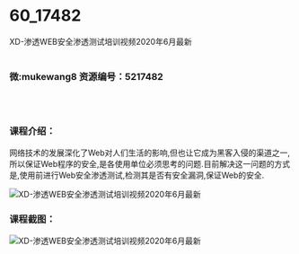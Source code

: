 # 60_17482
XD-渗透WEB安全渗透测试培训视频2020年6月最新
<br/></br>
<h3>微:mukewang8 资源编号：5217482</h3>
<br/></br>
<h3>课程介绍：</h3>
<p>网络技术的发展深化了Web对人们生活的影响,但也让它成为黑客入侵的渠道之一,所以保证Web程序的安全,是各使用单位必须思考的问题.目前解决这一问题的方式是,使用前进行Web安全渗透测试,检测其是否有安全漏洞,保证Web的安全.</p>
<p><img src="https://www.ko996.com/wp-content/uploads/img/2021/01/1-27-300x160.png" alt="XD-渗透WEB安全渗透测试培训视频2020年6月最新"></p>
<div class="info-desc">
<h3>课程截图：</h3>
<p><img src="https://www.ko996.com/wp-content/uploads/img/2021/01/2-32.png" alt="XD-渗透WEB安全渗透测试培训视频2020年6月最新"></p>


			
</div>
